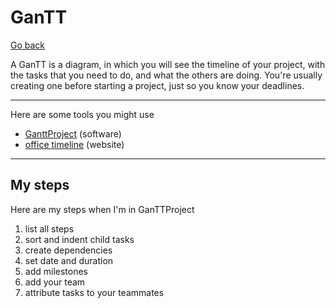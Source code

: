 # GanTT

[Go back](../index.md#organize-your-project)

A GanTT is a diagram, in which you will see the timeline of your project, with the tasks that you need to do, and what the others are doing. You're usually creating one before starting a project, just so you know your deadlines. 

<hr class="sl">

Here are some tools you might use

* [GanttProject](https://www.ganttproject.biz/download#download30) (software)
* [office timeline](https://www.officetimeline.com/) (website)

<hr class="sr">

## My steps

Here are my steps when I'm in GanTTProject

1. list all steps
2. sort and indent child tasks
3. create dependencies
4. set date and duration
5. add milestones
6. add your team
7. attribute tasks to your teammates 